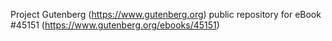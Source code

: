 Project Gutenberg (https://www.gutenberg.org) public repository for eBook #45151 (https://www.gutenberg.org/ebooks/45151)
